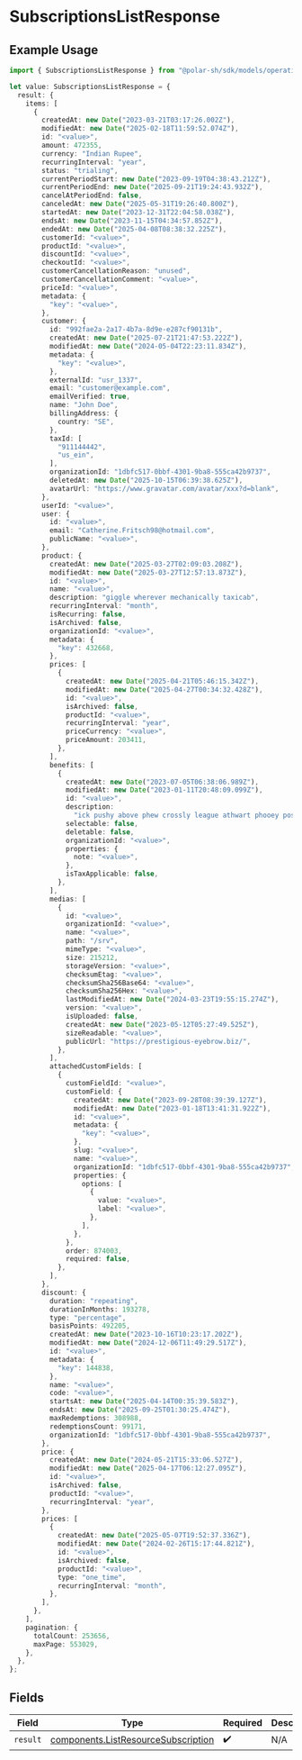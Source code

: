 # SubscriptionsListResponse

## Example Usage

```typescript
import { SubscriptionsListResponse } from "@polar-sh/sdk/models/operations/subscriptionslist.js";

let value: SubscriptionsListResponse = {
  result: {
    items: [
      {
        createdAt: new Date("2023-03-21T03:17:26.002Z"),
        modifiedAt: new Date("2025-02-18T11:59:52.074Z"),
        id: "<value>",
        amount: 472355,
        currency: "Indian Rupee",
        recurringInterval: "year",
        status: "trialing",
        currentPeriodStart: new Date("2023-09-19T04:38:43.212Z"),
        currentPeriodEnd: new Date("2025-09-21T19:24:43.932Z"),
        cancelAtPeriodEnd: false,
        canceledAt: new Date("2025-05-31T19:26:40.800Z"),
        startedAt: new Date("2023-12-31T22:04:58.038Z"),
        endsAt: new Date("2023-11-15T04:34:57.852Z"),
        endedAt: new Date("2025-04-08T08:38:32.225Z"),
        customerId: "<value>",
        productId: "<value>",
        discountId: "<value>",
        checkoutId: "<value>",
        customerCancellationReason: "unused",
        customerCancellationComment: "<value>",
        priceId: "<value>",
        metadata: {
          "key": "<value>",
        },
        customer: {
          id: "992fae2a-2a17-4b7a-8d9e-e287cf90131b",
          createdAt: new Date("2025-07-21T21:47:53.222Z"),
          modifiedAt: new Date("2024-05-04T22:23:11.834Z"),
          metadata: {
            "key": "<value>",
          },
          externalId: "usr_1337",
          email: "customer@example.com",
          emailVerified: true,
          name: "John Doe",
          billingAddress: {
            country: "SE",
          },
          taxId: [
            "911144442",
            "us_ein",
          ],
          organizationId: "1dbfc517-0bbf-4301-9ba8-555ca42b9737",
          deletedAt: new Date("2025-10-15T06:39:38.625Z"),
          avatarUrl: "https://www.gravatar.com/avatar/xxx?d=blank",
        },
        userId: "<value>",
        user: {
          id: "<value>",
          email: "Catherine.Fritsch98@hotmail.com",
          publicName: "<value>",
        },
        product: {
          createdAt: new Date("2025-03-27T02:09:03.208Z"),
          modifiedAt: new Date("2025-03-27T12:57:13.873Z"),
          id: "<value>",
          name: "<value>",
          description: "giggle wherever mechanically taxicab",
          recurringInterval: "month",
          isRecurring: false,
          isArchived: false,
          organizationId: "<value>",
          metadata: {
            "key": 432668,
          },
          prices: [
            {
              createdAt: new Date("2025-04-21T05:46:15.342Z"),
              modifiedAt: new Date("2025-04-27T00:34:32.428Z"),
              id: "<value>",
              isArchived: false,
              productId: "<value>",
              recurringInterval: "year",
              priceCurrency: "<value>",
              priceAmount: 203411,
            },
          ],
          benefits: [
            {
              createdAt: new Date("2023-07-05T06:38:06.989Z"),
              modifiedAt: new Date("2023-01-11T20:48:09.099Z"),
              id: "<value>",
              description:
                "ick pushy above phew crossly league athwart phooey positively",
              selectable: false,
              deletable: false,
              organizationId: "<value>",
              properties: {
                note: "<value>",
              },
              isTaxApplicable: false,
            },
          ],
          medias: [
            {
              id: "<value>",
              organizationId: "<value>",
              name: "<value>",
              path: "/srv",
              mimeType: "<value>",
              size: 215212,
              storageVersion: "<value>",
              checksumEtag: "<value>",
              checksumSha256Base64: "<value>",
              checksumSha256Hex: "<value>",
              lastModifiedAt: new Date("2024-03-23T19:55:15.274Z"),
              version: "<value>",
              isUploaded: false,
              createdAt: new Date("2023-05-12T05:27:49.525Z"),
              sizeReadable: "<value>",
              publicUrl: "https://prestigious-eyebrow.biz/",
            },
          ],
          attachedCustomFields: [
            {
              customFieldId: "<value>",
              customField: {
                createdAt: new Date("2023-09-28T08:39:39.127Z"),
                modifiedAt: new Date("2023-01-18T13:41:31.922Z"),
                id: "<value>",
                metadata: {
                  "key": "<value>",
                },
                slug: "<value>",
                name: "<value>",
                organizationId: "1dbfc517-0bbf-4301-9ba8-555ca42b9737",
                properties: {
                  options: [
                    {
                      value: "<value>",
                      label: "<value>",
                    },
                  ],
                },
              },
              order: 874003,
              required: false,
            },
          ],
        },
        discount: {
          duration: "repeating",
          durationInMonths: 193278,
          type: "percentage",
          basisPoints: 492205,
          createdAt: new Date("2023-10-16T10:23:17.202Z"),
          modifiedAt: new Date("2024-12-06T11:49:29.517Z"),
          id: "<value>",
          metadata: {
            "key": 144838,
          },
          name: "<value>",
          code: "<value>",
          startsAt: new Date("2025-04-14T00:35:39.583Z"),
          endsAt: new Date("2025-09-25T01:30:25.474Z"),
          maxRedemptions: 308988,
          redemptionsCount: 99171,
          organizationId: "1dbfc517-0bbf-4301-9ba8-555ca42b9737",
        },
        price: {
          createdAt: new Date("2024-05-21T15:33:06.527Z"),
          modifiedAt: new Date("2025-04-17T06:12:27.095Z"),
          id: "<value>",
          isArchived: false,
          productId: "<value>",
          recurringInterval: "year",
        },
        prices: [
          {
            createdAt: new Date("2025-05-07T19:52:37.336Z"),
            modifiedAt: new Date("2024-02-26T15:17:44.821Z"),
            id: "<value>",
            isArchived: false,
            productId: "<value>",
            type: "one_time",
            recurringInterval: "month",
          },
        ],
      },
    ],
    pagination: {
      totalCount: 253656,
      maxPage: 553029,
    },
  },
};
```

## Fields

| Field                                                                                      | Type                                                                                       | Required                                                                                   | Description                                                                                |
| ------------------------------------------------------------------------------------------ | ------------------------------------------------------------------------------------------ | ------------------------------------------------------------------------------------------ | ------------------------------------------------------------------------------------------ |
| `result`                                                                                   | [components.ListResourceSubscription](../../models/components/listresourcesubscription.md) | :heavy_check_mark:                                                                         | N/A                                                                                        |